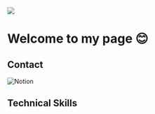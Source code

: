 <img src="https://capsule-render.vercel.app/api?type=waving&height=200&color=0:ff9a9e,100:89c4f4&fontAlignY=35&text=Yerim%20Github&section=header">

# Welcome to my page 😊

## Contact
![Notion]()

## Technical Skills
